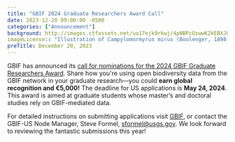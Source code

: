 ```yaml
---
title: "GBIF 2024 Graduate Researchers Award Call" 
date: 2023-12-20 09:00:00 -0500 
categories: ["Announcement"] 
background: http://images.ctfassets.net/uo17ejk9rkwj/4pNBPcOzwwK2kEBXJQIehA/519a9de18d0b32d5513b6e5934721822/GRA-2024-hero4-EN.png
imageLicense:: "Illustration of Campylomormyrus mirus (Boulenger, 1898) from Matériaux pour la faune du Congo: Poissons nouveaux. (1898-1902) via Biodiversity Heritage Library, no rights reserved under CC0."
preTitle: December 20, 2023
---
```


GBIF has announced its [call for nominations for the 2024 GBIF Graduate Researchers Award](https://www.gbif.org/news/0YedTUAf3Nk14JKZqBn0a/call-opens-for-nominations-to-2024-gbif-graduate-researchers-award). Share how you're using open biodiversity data from the GBIF network in your graduate research—you could **earn global recognition and €5,000!**
The deadline for US applications is **May 24, 2024**. This award is aimed at graduate students whose master’s and doctoral studies rely on GBIF-mediated data. 

For detailed instructions on submitting applications visit [GBIF](https://www.gbif.org/news/0YedTUAf3Nk14JKZqBn0a/call-opens-for-nominations-to-2024-gbif-graduate-researchers-award), or contact the GBIF-US Node Manager, Steve Formel, sformel@usgs.gov. We look forward to reviewing the fantastic submissions this year!